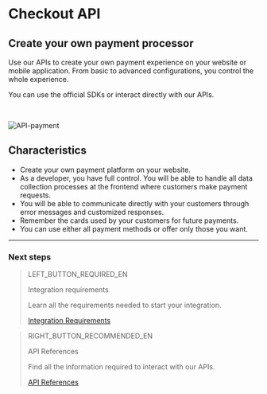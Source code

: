# Checkout API


## Create your own payment processor

Use our APIs to create your own payment experience on your website or mobile application. From basic to advanced configurations, you control the whole experience.

You can use the official SDKs or interact directly with our APIs.

<br>

![API-payment](/images/api/api-intro-en.jpg)

## Characteristics

* Create your own payment platform on your website.
* As a developer, you have full control. You will be able to handle all data collection processes at the frontend where customers make payment requests.
* You will be able to communicate directly with your customers through error messages and customized responses.
* Remember the cards used by your customers for future payments.
* You can use either all payment methods or offer only those you want.

---
### Next steps

> LEFT_BUTTON_REQUIRED_EN
>
> Integration requirements
>
> Learn all the requirements needed to start your integration.
>
> [Integration Requirements](https://www.mercadopago[FAKER][URL][DOMAIN]/developers/en/guides/online-payments/checkout-api/previous-requirements)

> RIGHT_BUTTON_RECOMMENDED_EN
>
> API References
>
> Find all the information required to interact with our APIs.
>
> [API References](https://www.mercadopago[FAKER][URL][DOMAIN]/developers/en/reference)
